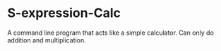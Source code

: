# S-expression-Calc
A command line program that acts like a simple calculator. Can only do addition and multiplication.
